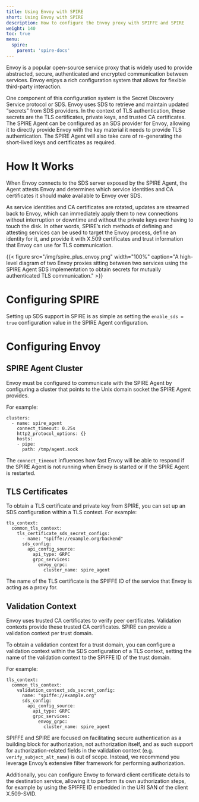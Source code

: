 ```yaml
---
title: Using Envoy with SPIRE
short: Using Envoy with SPIRE
description: How to configure the Envoy proxy with SPIFFE and SPIRE
weight: 140
toc: true
menu:
  spire:
    parent: 'spire-docs'
---
```


Envoy is a popular open-source service proxy that is widely used to provide abstracted, secure, authenticated and encrypted communication between services. Envoy enjoys a rich configuration system that allows for flexible third-party interaction.

One component of this configuration system is the Secret Discovery Service protocol or SDS. Envoy uses SDS to retrieve and maintain updated “secrets” from SDS providers. In the context of TLS authentication, these secrets are the TLS certificates, private keys, and trusted CA certificates. The SPIRE Agent can be configured as an SDS provider for Envoy, allowing it to directly provide Envoy with the key material it needs to provide TLS authentication. The SPIRE Agent will also take care of re-generating the short-lived keys and certificates as required.

# How It Works

When Envoy connects to the SDS server exposed by the SPIRE Agent, the Agent attests Envoy and determines which service identities and CA certificates it should make available to Envoy over SDS.

As service identities and CA certificates are rotated, updates are streamed back to Envoy, which can immediately apply them to new connections without interruption or downtime and without the private keys ever having to touch the disk. In other words, SPIRE’s rich methods of defining and attesting services can be used to target the Envoy process, define an identity for it, and provide it with X.509 certificates and trust information that Envoy can use for TLS communication.

{{< figure src="/img/spire_plus_envoy.png" width="100%" caption="A high-level diagram of two Envoy proxies sitting between two services using the SPIRE Agent SDS implementation to obtain secrets for mutually authenticated TLS communication." >}}

# Configuring SPIRE

Setting up SDS support in SPIRE is as simple as setting the `enable_sds = true` configuration value in the SPIRE Agent configuration.

# Configuring Envoy

## SPIRE Agent Cluster

Envoy must be configured to communicate with the SPIRE Agent by configuring a cluster that points to the Unix domain socket the SPIRE Agent provides.

For example:

```
clusters:
  - name: spire_agent
    connect_timeout: 0.25s
    http2_protocol_options: {}
    hosts:
    - pipe:
      path: /tmp/agent.sock
```

The `connect_timeout` influences how fast Envoy will be able to respond if the SPIRE Agent is not running when Envoy is started or if the SPIRE Agent is restarted.

## TLS Certificates

To obtain a TLS certificate and private key from SPIRE, you can set up an SDS configuration within a TLS context.
For example:

```
tls_context:
  common_tls_context:
    tls_certificate_sds_secret_configs:
      - name: "spiffe://example.org/backend"
      sds_config:
        api_config_source:
          api_type: GRPC
          grpc_services:
            envoy_grpc:
              cluster_name: spire_agent
```

The name of the TLS certificate is the SPIFFE ID of the service that Envoy is acting as a proxy for.

## Validation Context

Envoy uses trusted CA certificates to verify peer certificates. Validation contexts provide these trusted CA certificates. SPIRE can provide a validation context per trust domain.

To obtain a validation context for a trust domain, you can configure a validation context within the SDS configuration of a TLS context, setting the name of the validation context to the SPIFFE ID of the trust domain.

For example:

```
tls_context:
  common_tls_context:
    validation_context_sds_secret_config:
      name: "spiffe://example.org"
      sds_config:
        api_config_source:
          api_type: GRPC
          grpc_services:
            envoy_grpc:
              cluster_name: spire_agent
```

SPIFFE and SPIRE are focused on facilitating secure authentication as a building block for authorization, not authorization itself, and as such support for authorization-related fields in the validation context (e.g. `verify_subject_alt_name`) is out of scope. Instead, we recommend you leverage Envoy’s extensive filter framework for performing authorization.

Additionally, you can configure Envoy to forward client certificate details to the destination service, allowing it to perform its own authorization steps, for example by using the SPIFFE ID embedded in the URI SAN of the client X.509-SVID.
